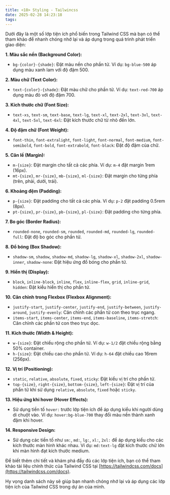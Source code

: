 ```yaml
---
title: <18> Styling - Tailwincss
date: 2025-02-28 14:23:18
tags:
---
```

Dưới đây là một số lớp tiện ích phổ biến trong Tailwind CSS mà bạn có thể tham khảo để nhanh chóng nhớ lại và áp dụng trong quá trình phát triển giao diện:

**1. Màu sắc nền (Background Color):**
- `bg-{color}-{shade}`: Đặt màu nền cho phần tử. Ví dụ: `bg-blue-500` áp dụng màu xanh lam với độ đậm 500.

**2. Màu chữ (Text Color):**
- `text-{color}-{shade}`: Đặt màu chữ cho phần tử. Ví dụ: `text-red-700` áp dụng màu đỏ với độ đậm 700.

**3. Kích thước chữ (Font Size):**
- `text-xs`, `text-sm`, `text-base`, `text-lg`, `text-xl`, `text-2xl`, `text-3xl`, `text-4xl`, `text-5xl`, `text-6xl`: Đặt kích thước chữ từ nhỏ đến lớn.

**4. Độ đậm chữ (Font Weight):**
- `font-thin`, `font-extralight`, `font-light`, `font-normal`, `font-medium`, `font-semibold`, `font-bold`, `font-extrabold`, `font-black`: Đặt độ đậm của chữ.

**5. Căn lề (Margin):**
- `m-{size}`: Đặt margin cho tất cả các phía. Ví dụ: `m-4` đặt margin 1rem (16px).
- `mt-{size}`, `mr-{size}`, `mb-{size}`, `ml-{size}`: Đặt margin cho từng phía (trên, phải, dưới, trái).

**6. Khoảng đệm (Padding):**
- `p-{size}`: Đặt padding cho tất cả các phía. Ví dụ: `p-2` đặt padding 0.5rem (8px).
- `pt-{size}`, `pr-{size}`, `pb-{size}`, `pl-{size}`: Đặt padding cho từng phía.

**7. Bo góc (Border Radius):**
- `rounded-none`, `rounded-sm`, `rounded`, `rounded-md`, `rounded-lg`, `rounded-full`: Đặt độ bo góc cho phần tử.

**8. Đổ bóng (Box Shadow):**
- `shadow-sm`, `shadow`, `shadow-md`, `shadow-lg`, `shadow-xl`, `shadow-2xl`, `shadow-inner`, `shadow-none`: Đặt hiệu ứng đổ bóng cho phần tử.

**9. Hiển thị (Display):**
- `block`, `inline-block`, `inline`, `flex`, `inline-flex`, `grid`, `inline-grid`, `hidden`: Đặt kiểu hiển thị cho phần tử.

**10. Căn chỉnh trong Flexbox (Flexbox Alignment):**
- `justify-start`, `justify-center`, `justify-end`, `justify-between`, `justify-around`, `justify-evenly`: Căn chỉnh các phần tử con theo trục ngang.
- `items-start`, `items-center`, `items-end`, `items-baseline`, `items-stretch`: Căn chỉnh các phần tử con theo trục dọc.

**11. Kích thước (Width & Height):**
- `w-{size}`: Đặt chiều rộng cho phần tử. Ví dụ: `w-1/2` đặt chiều rộng bằng 50% container.
- `h-{size}`: Đặt chiều cao cho phần tử. Ví dụ: `h-64` đặt chiều cao 16rem (256px).

**12. Vị trí (Positioning):**
- `static`, `relative`, `absolute`, `fixed`, `sticky`: Đặt kiểu vị trí cho phần tử.
- `top-{size}`, `right-{size}`, `bottom-{size}`, `left-{size}`: Đặt vị trí của phần tử khi sử dụng `relative`, `absolute`, `fixed` hoặc `sticky`.

**13. Hiệu ứng khi hover (Hover Effects):**
- Sử dụng tiền tố `hover:` trước lớp tiện ích để áp dụng kiểu khi người dùng di chuột vào. Ví dụ: `hover:bg-blue-700` thay đổi màu nền thành xanh đậm khi hover.

**14. Responsive Design:**
- Sử dụng các tiền tố như `sm:`, `md:`, `lg:`, `xl:`, `2xl:` để áp dụng kiểu cho các kích thước màn hình khác nhau. Ví dụ: `md:text-lg` đặt kích thước chữ lớn khi màn hình đạt kích thước medium.

Để biết thêm chi tiết và khám phá đầy đủ các lớp tiện ích, bạn có thể tham khảo tài liệu chính thức của Tailwind CSS tại [https://tailwindcss.com/docs](https://tailwindcss.com/docs).

Hy vọng danh sách này sẽ giúp bạn nhanh chóng nhớ lại và áp dụng các lớp tiện ích của Tailwind CSS trong dự án của mình. 
